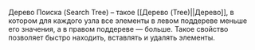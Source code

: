 Дерево Поиска (Search Tree) – такое [[Дерево (Tree)||Дерево]], в котором для каждого узла все элементы в левом поддереве меньше его значения, а в правом поддереве — больше. Такое свойство позволяет быстро находить, вставлять и удалять элементы.